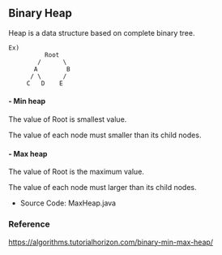 ## Binary Heap

Heap is a data structure based on complete binary tree.

```
Ex)
          Root
        /      \
       A        B
      / \      / 
     C   D    E   
```

#### - Min heap

The value of Root is smallest value.

The value of each node must smaller than its child nodes.

#### - Max heap

The value of Root is the maximum value.

The value of each node must larger than its child nodes.

- Source Code: MaxHeap.java

### Reference
https://algorithms.tutorialhorizon.com/binary-min-max-heap/
